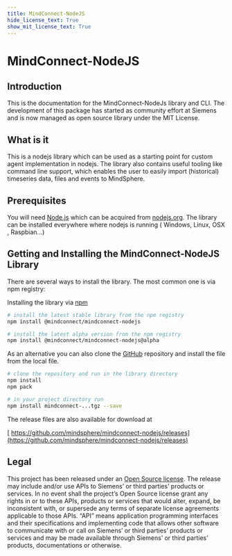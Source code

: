 ```yaml
---
title: MindConnect-NodeJS
hide_license_text: True
show_mit_license_text: True
---
```

# MindConnect-NodeJS 

## Introduction 

This is the documentation for the MindConnect-NodeJs library and CLI. The development of this package has started as community effort at Siemens and is now managed as open source library under the MIT License.

## What is it

This is a nodejs library which can be used as a starting point for custom agent implementation in nodejs. The library also contains useful tooling like command line support, which enables the user to easily import (historical) timeseries data, files and events to MindSphere. 

## Prerequisites

You will need [<i class="fab fa-node"></i> Node.js](https://nodejs.org) which can be acquired from [nodejs.org](https://nodejs.org/en/download/). The library can be installed everywhere where nodejs is running (<i class="fab fa-windows"></i> Windows,<i class="fab fa-linux"></i> Linux, <i class="fab fa-apple"></i>OSX , <i class="fab fa-raspberry-pi"></i> Raspbian...)

## Getting and Installing the MindConnect-NodeJS Library

There are several ways to install the library. The most common one is via npm registry:

Installing the library via [<i class="fab fa-npm"></i> npm](https://www.npmjs.com/package/@mindconnect/mindconnect-nodejs) 

```bash
# install the latest stable library from the npm registry
npm install @mindconnect/mindconnect-nodejs

# install the latest alpha version from the npm registry
npm install @mindconnect/mindconnect-nodejs@alpha
```

As an alternative you can also clone the [<i class="fab fa-github"></i> GitHub](https://github.com/mindsphere/mindconnect-nodejs) repository and  install the file from the local file.

```bash
# clone the repository and run in the library directory
npm install
npm pack

# in your project directory run
npm install mindconnect-...tgz --save

```

The release files are also available for download at 

[<i class="fab fa-github"></i> https://github.com/mindsphere/mindconnect-nodejs/releases](https://github.com/mindsphere/mindconnect-nodejs/releases)

## Legal

This project has been released under an [Open Source license](./LICENSE.md). The release may include and/or use APIs to Siemens’ or third parties’ products or services. In no event shall the project’s Open Source license grant any rights in or to these APIs, products or services that would alter, expand, be inconsistent with, or supersede any terms of separate license agreements applicable to those APIs. “API” means application programming interfaces and their specifications and implementing code that allows other software to communicate with or call on Siemens’ or third parties’ products or services and may be made available through Siemens’ or third parties’ products, documentations or otherwise.
